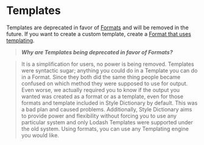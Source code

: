 # Templates

Templates are deprecated in favor of [Formats](formats.md) and will be removed in the future. If you want to create a custom template, create a [Format that uses templating](formats.md#using-a-template-templating-engine-to-create-a-format).

>*__Why are Templates being deprecated in favor of Formats?__*

>It is a simplification for users, no power is being removed. Templates were syntactic sugar; anything you could do in a Template you can do in a Format. Since they both did the same thing people became confused on which method they were supposed to use for output. Even worse, we actually required you to know if the output you wanted was created as a format or as a template, even for those formats and template included in Style Dictionary by default. This was a bad plan and caused problems. Additionally, Style Dictionary aims to provide power and flexibility without forcing you to use any particular system and only Lodash Templates were supported under the old system. Using formats, you can use any Templating engine you would like.
